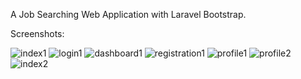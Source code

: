 A Job Searching Web Application with Laravel Bootstrap.

Screenshots:

![index1](https://user-images.githubusercontent.com/29349064/61996835-09205e80-b0bb-11e9-9d8f-8ae8bef51393.jpg)
![login1](https://user-images.githubusercontent.com/29349064/61996836-09205e80-b0bb-11e9-877f-4adcfd539c5b.jpg)
![dashboard1](https://user-images.githubusercontent.com/29349064/61996837-09205e80-b0bb-11e9-893e-fda3a6ca93ea.jpg)
![registration1](https://user-images.githubusercontent.com/29349064/61996839-09b8f500-b0bb-11e9-9266-d85f4ccc216f.jpg)
![profile1](https://user-images.githubusercontent.com/29349064/61996840-09b8f500-b0bb-11e9-94a7-cfb761cefa9c.jpg)
![profile2](https://user-images.githubusercontent.com/29349064/61996841-0a518b80-b0bb-11e9-8747-d242113af523.jpg)
![index2](https://user-images.githubusercontent.com/29349064/61996842-0a518b80-b0bb-11e9-9913-0cd347d1560b.jpg)
